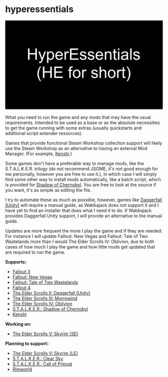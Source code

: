 # hyperessentials

![HyperEssentials Branding](https://raw.githubusercontent.com/Biblioklept/hyperessentials/main/img/hyperessentials-he.png)

What you need to run the game and any mods that may have the usual requirements. Intended to be used as a base or as the absolute necessities to get the game running with some extras (usually quickstarts and additional script extender resources). 

Games that provide functional Steam Workshop collection support will likely use the Steam Workshop as an alternative to having an external Mod Manager. (For example, [Kenshi](./he-ks).)

Some games don't have a preferable way to manage mods, like the S.T.A.L.K.E.R. trilogy (do not recommend JSGME, it's not good enough for me personally, however you are free to use it.), in which case I will simply find some other way to install mods automatically, like a batch script, which is provided for [Shadow of Chernobyl](./he-shoc). You are free to look at the source if you want, it's as simple as editing the file.

I try to automate these as much as possible, however, games like [Daggerfall (Unity)](./he-tes2) will require a manual guide, as Wabbajack does not support it and I have yet to find an installer that does what I need it to do. If Wabbajack provides Daggerfall Unity support, I will provide an alternative to the manual guide.

Updates are more frequent the more I play the game and if they are needed. For instance I will update Fallout: New Vegas and Fallout: Tale of Two Wastelands more than I would The Elder Scrolls IV: Oblivion, due to both cases of how much I play the game and how little mods get updated that are required to run the game.

__Supports:__

- [Fallout 3](./he-fo3)
- [Fallout: New Vegas](./he-fnv)
- [Fallout: Tale of Two Wastelands](./he-ttw)
- [Fallout 4](./he-fo4)
- [The Elder Scrolls II: Daggerfall (Unity)](./he-tes2)
- [The Elder Scrolls III: Morrowind](./he-tes3)
- [The Elder Scrolls IV: Oblivion](./he-tes4)
- [S.T.A.L.K.E.R.: Shadow of Chernobyl](./he-shoc)
- [Kenshi](./he-ks)

__Working on:__

- [The Elder Scrolls V: Skyrim (SE)](./he-tes5se)

__Planning to support:__

- [The Elder Scrolls V: Skyrim (LE)](./he-tes5le)
- [S.T.A.L.K.E.R.: Clear Sky](./he-cs)
- [S.T.A.L.K.E.R.: Call of Pripyat](./he-cop)
- [Rimworld](./he-rw)
